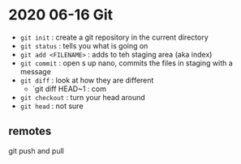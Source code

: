 # 2020 06-16 Git

- `git init` : create a git repository in the current directory
- `git status` : tells you what is going on
- `git add <FILENAME>` : adds <FILENAME> to teh staging area (aka index)
- `git commit` : open s up nano, commits the files in staging with a message
- `git diff` : look at how they are different
	- `git diff HEAD~1 <FILE>: com
- `git checkout` : turn your head around
- `git head` : not sure
## remotes
git push and pull
